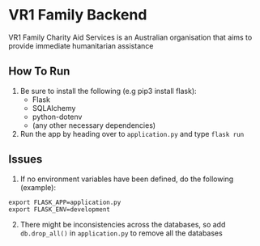 # VR1 Family Backend

VR1 Family Charity Aid Services is an Australian organisation that aims to provide immediate humanitarian assistance


## How To Run
1. Be sure to install the following (e.g pip3 install flask): 
    * Flask
    * SQLAlchemy
    * python-dotenv
    * (any other necessary dependencies)
2. Run the app by heading over to `application.py` and type `flask run`


## Issues
1. If no environment variables have been defined, do the following (example):
```
export FLASK_APP=application.py
export FLASK_ENV=development
```
2. There might be inconsistencies across the databases, so add `db.drop_all()` in `application.py` to remove all the databases